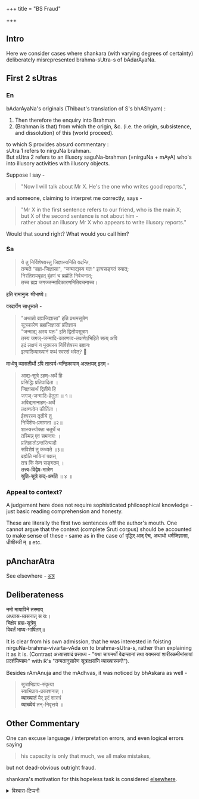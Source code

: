 +++
title = "BS Fraud"

+++
## Intro
Here we consider cases where shankara (with varying degrees of certainty) deliberately misrepresented brahma-sUtra-s of bAdarAyaNa.

## First 2 sUtras
### En
bAdarAyaNa's originals (Thibaut's translation of S's bhAShyam) :

1. Then therefore the enquiry into Brahman.
2. (Brahman is that) from which the origin, &c. (i.e. the origin, subsistence, and dissolution) of this (world proceed).

to which S provides absurd commentary :  
sUtra 1 refers to nirguNa brahman.  
But sUtra 2 refers to an illusory saguNa-brahman (=nirguNa + mAyA) who's into illusory activities with illusory objects.

Suppose I say -

> "Now I will talk about Mr X. He's the one who writes good reports.",

and someone, claiming to interpret me correctly, says -

> "Mr X in the first sentence refers to our friend, who is the main X;  
> but X of the second sentence is not about him -  
rather about an illusory Mr X who appears to write illusory reports."

Would that sound right? What would you call him?

### Sa
> ये तु निर्विशेषवस्तु जिज्ञास्यमिति वदन्ति,  
तन्मते "ब्रह्म-जिज्ञासा", "जन्माद्यस्य यतः" इत्यसङ्गतं स्यात्;  
निरतिशयबृहत् बृंहणं च ब्रह्मेति निर्वचनात्;  
तच्च ब्रह्म जगज्जन्मादिकारणमितिवचनाच्च।

इति रामानुजः श्रीभाष्ये।

वरदार्येण साधूच्यते -

> "अथातो ब्रह्मजिज्ञासा" इति प्रथमसूत्रेण  
सूत्रकारेण ब्रह्मजिज्ञासां प्रतिज्ञाय  
"जन्माद्य् अस्य यतः" इति द्वितीयसूत्रण  
तस्य जगज्-जन्मादि-कारणत्व-लक्षणेऽभिहिते सत्य् अपि  
इदं लक्षणं न मुख्यस्य निर्विशेषस्य ब्रह्मणः  
इत्यादिव्याख्यानं कथं स्वरसं भवेत्? 🤣

माध्वेषु व्यासतीर्थो ऽपि तात्पर्य-चन्द्रिकायाम् अलक्षयद् इदम् -  

> आद्य-सूत्रे ऽहम्-अर्थे हि  
प्रसिद्धिः प्रतिपादिता ।  
जिज्ञासार्थं द्वितीये हि  
जगज्-जन्मादि-हेतुता ॥ १॥  
अविद्यमानाहम्-अर्थे  
लक्षणत्वेन कीर्तिता ।  
ईश्वरस्य तृतीये तु  
निर्विशेष-प्रमाणता ॥२॥  
शास्त्रस्योक्ता चतुर्थे च  
तस्मिन्न् एव समन्वयः ।  
प्रतिज्ञातोऽन्तरित्यादौ  
सविशेषं तु कथ्यते ॥३॥  
ब्रह्मेति मायिनां पक्षस्  
तत्र किं केन सङ्गतम् ।  
**तत्त्व-विद्वेष-मात्रेण  
श्रुति-सूत्रे कद्-अर्थते** ॥ ४ ॥

### Appeal to context?
A judgement here does not require sophisticated philosophical knowledge - just basic reading comprehension and honesty.

These are literally the first two sentences off the author's mouth. One cannot argue that the context (complete Śruti corpus) should be accounted to make sense of these - same as in the case of वृद्धिर् आद् ऐच्, अथाथो धर्मजिज्ञासा,  धीश्रीस्त्री म् ॥ etc.


## pAncharAtra
See elsewhere - [अत्र](/mahAbhAratam/vyAsaH/goraxapura-pAThaH/hindy-anuvAdaH/12_shAntiparva/03_moxadharmaparva/335-351_nArAyaNIyam/vishvAsaH/339_jIvotpatti-layau)

## Deliberateness
नमो मायाविने तस्माय्  
अध्यास-व्यसनात् स यः।  
चिक्षेप ब्रह्म-सूत्रेषु  
विवर्तं भाष्य-भाषितम्॥

It is clear from his own admission, that he was interested in foisting nirguNa-brahma-vivarta-vAda on to brahma-sUtra-s, rather than explaining it as it is. (Contrast अध्यासवादं प्रसाध्य - "यथा चायमर्थो वेदान्तानां तथा वयमस्यां शारीरकमीमांसायां प्रदर्शयिष्यामः" with R's "तन्मतानुसारेण सूत्राक्षराणि व्याख्यास्यन्ते"). 

Besides rAmAnuja and the mAdhvas, it was noticed by bhAskara as well - 

> सूत्राभिप्राय-संवृत्या  
> स्वाभिप्राय-प्रकाशनात् ।  
> **व्याख्यातं** यैर् इदं शास्त्रं  
> **व्याख्येयं** तन्-निवृत्तये ॥

## Other Commentary
One can excuse language / interpretation errors, and even logical errors saying 

> his capacity is only that much, we all make mistakes,

but not dead-obvious outright fraud. 

shankara's motivation for this hopeless task is considered [elsewhere](../motivation/motivation_for_BS?printCols=1&bodyFontSize=0.4cm&includeStyle=true). 

<details><summary>विश्वास-टिप्पनी</summary>

Was going to say how my regard for shankara reached "record levels" upon noticing this, but then what to say about us v1s for whom this is the (numerically) preeminent darshana!?  
But maybe it's too much to expect much else considering "uttarAyaNa" and all.  
Still points to a deep systemic failure. The most charitable guess is that the muzzie invasion is to blame for the "time-freeze" and major talent loss.
</details>


